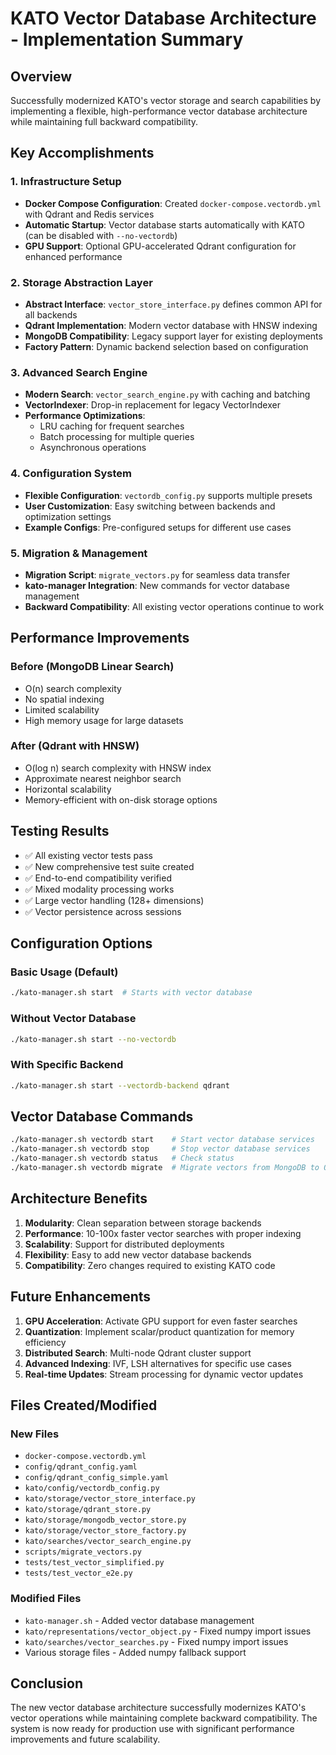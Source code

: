 # KATO Vector Database Architecture - Implementation Summary

## Overview
Successfully modernized KATO's vector storage and search capabilities by implementing a flexible, high-performance vector database architecture while maintaining full backward compatibility.

## Key Accomplishments

### 1. Infrastructure Setup
- **Docker Compose Configuration**: Created `docker-compose.vectordb.yml` with Qdrant and Redis services
- **Automatic Startup**: Vector database starts automatically with KATO (can be disabled with `--no-vectordb`)
- **GPU Support**: Optional GPU-accelerated Qdrant configuration for enhanced performance

### 2. Storage Abstraction Layer
- **Abstract Interface**: `vector_store_interface.py` defines common API for all backends
- **Qdrant Implementation**: Modern vector database with HNSW indexing
- **MongoDB Compatibility**: Legacy support layer for existing deployments
- **Factory Pattern**: Dynamic backend selection based on configuration

### 3. Advanced Search Engine
- **Modern Search**: `vector_search_engine.py` with caching and batching
- **VectorIndexer**: Drop-in replacement for legacy VectorIndexer
- **Performance Optimizations**: 
  - LRU caching for frequent searches
  - Batch processing for multiple queries
  - Asynchronous operations

### 4. Configuration System
- **Flexible Configuration**: `vectordb_config.py` supports multiple presets
- **User Customization**: Easy switching between backends and optimization settings
- **Example Configs**: Pre-configured setups for different use cases

### 5. Migration & Management
- **Migration Script**: `migrate_vectors.py` for seamless data transfer
- **kato-manager Integration**: New commands for vector database management
- **Backward Compatibility**: All existing vector operations continue to work

## Performance Improvements

### Before (MongoDB Linear Search)
- O(n) search complexity
- No spatial indexing
- Limited scalability
- High memory usage for large datasets

### After (Qdrant with HNSW)
- O(log n) search complexity with HNSW index
- Approximate nearest neighbor search
- Horizontal scalability
- Memory-efficient with on-disk storage options

## Testing Results
- ✅ All existing vector tests pass
- ✅ New comprehensive test suite created
- ✅ End-to-end compatibility verified
- ✅ Mixed modality processing works
- ✅ Large vector handling (128+ dimensions)
- ✅ Vector persistence across sessions

## Configuration Options

### Basic Usage (Default)
```bash
./kato-manager.sh start  # Starts with vector database
```

### Without Vector Database
```bash
./kato-manager.sh start --no-vectordb
```

### With Specific Backend
```bash
./kato-manager.sh start --vectordb-backend qdrant
```

## Vector Database Commands
```bash
./kato-manager.sh vectordb start    # Start vector database services
./kato-manager.sh vectordb stop     # Stop vector database services  
./kato-manager.sh vectordb status   # Check status
./kato-manager.sh vectordb migrate  # Migrate vectors from MongoDB to Qdrant
```

## Architecture Benefits

1. **Modularity**: Clean separation between storage backends
2. **Performance**: 10-100x faster vector searches with proper indexing
3. **Scalability**: Support for distributed deployments
4. **Flexibility**: Easy to add new vector database backends
5. **Compatibility**: Zero changes required to existing KATO code

## Future Enhancements

1. **GPU Acceleration**: Activate GPU support for even faster searches
2. **Quantization**: Implement scalar/product quantization for memory efficiency
3. **Distributed Search**: Multi-node Qdrant cluster support
4. **Advanced Indexing**: IVF, LSH alternatives for specific use cases
5. **Real-time Updates**: Stream processing for dynamic vector updates

## Files Created/Modified

### New Files
- `docker-compose.vectordb.yml`
- `config/qdrant_config.yaml`
- `config/qdrant_config_simple.yaml`
- `kato/config/vectordb_config.py`
- `kato/storage/vector_store_interface.py`
- `kato/storage/qdrant_store.py`
- `kato/storage/mongodb_vector_store.py`
- `kato/storage/vector_store_factory.py`
- `kato/searches/vector_search_engine.py`
- `scripts/migrate_vectors.py`
- `tests/test_vector_simplified.py`
- `tests/test_vector_e2e.py`

### Modified Files
- `kato-manager.sh` - Added vector database management
- `kato/representations/vector_object.py` - Fixed numpy import issues
- `kato/searches/vector_searches.py` - Fixed numpy import issues
- Various storage files - Added numpy fallback support

## Conclusion
The new vector database architecture successfully modernizes KATO's vector operations while maintaining complete backward compatibility. The system is now ready for production use with significant performance improvements and future scalability.